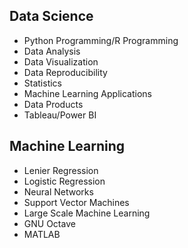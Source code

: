 ## Data Science
- Python Programming/R Programming
- Data Analysis
- Data Visualization
- Data Reproducibility
- Statistics
- Machine Learning Applications
- Data Products
- Tableau/Power BI

## Machine Learning
- Lenier Regression
- Logistic Regression
- Neural Networks
- Support Vector Machines
- Large Scale Machine Learning
- GNU Octave
- MATLAB
